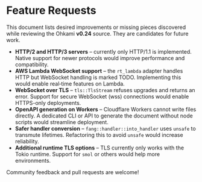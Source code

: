 # Feature Requests

This document lists desired improvements or missing pieces discovered while
reviewing the Ohkami **v0.24** source. They are candidates for future work.

- **HTTP/2 and HTTP/3 servers** – currently only HTTP/1.1 is implemented.
  Native support for newer protocols would improve performance and compatibility.
- **AWS Lambda WebSocket support** – the `rt_lambda` adapter handles HTTP but
  WebSocket handling is marked TODO. Implementing this would enable real‑time
  features on Lambda.
- **WebSocket over TLS** – `tls::TlsStream` refuses upgrades and returns an
  error. Support for secure WebSocket (wss) connections would enable HTTPS-only
  deployments.
- **OpenAPI generation on Workers** – Cloudflare Workers cannot write files
  directly. A dedicated CLI or API to generate the document without node
  scripts would streamline deployment.
- **Safer handler conversion** – `fang::handler::into_handler` uses `unsafe` to
  transmute lifetimes. Refactoring this to avoid `unsafe` would increase
  reliability.
- **Additional runtime TLS options** – TLS currently only works with the Tokio
  runtime. Support for `smol` or others would help more environments.

Community feedback and pull requests are welcome!
